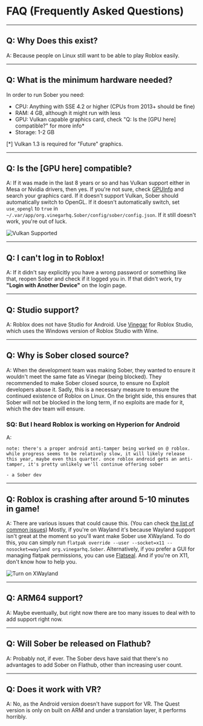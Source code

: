 # FAQ (Frequently Asked Questions)

---

## Q: Why Does this exist?
A: Because people on Linux still want to be able to play Roblox easily.

---

## Q: What is the minimum hardware needed?
In order to run Sober you need:
* CPU: Anything with SSE 4.2 or higher (CPUs from 2013+ should be fine)
* RAM: 4 GB, although it might run with less
* GPU: Vulkan capable graphics card, check "Q: Is the [GPU here] compatible?" for more info*
* Storage: 1-2 GB

<p class="tiny">[*] Vulkan 1.3 is required for "Future" graphics.<p>

---

## Q: Is the [GPU here] compatible?
A: If it was made in the last 8 years or so and has Vulkan support either in Mesa or Nvidia drivers, then yes. If you're not sure, check [GPUInfo](https://vulkan.gpuinfo.org/) and search your graphics card. If it doesn't support Vulkan, Sober should automatically switch to OpenGL. If it doesn't automatically switch, set `use_opengl` to `true` in `~/.var/app/org.vinegarhq.Sober/config/sober/config.json`. If it still doesn't work, you're out of luck.

![Vulkan Supported](../images/vulkaninfo.png)

---

## Q: I can't log in to Roblox!
A: If it didn't say explicitly you have a wrong password or something like that, reopen Sober and check if it logged you in. If that didn't work, try **"Login with Another Device"** on the login page.

---

## Q: Studio support?
A: Roblox does not have Studio for Android. Use [Vinegar](https://vinegarhq.org/) for Roblox Studio, which uses the Windows version of Roblox Studio with Wine.

---

## Q: Why is Sober closed source?
A: When the development team was making Sober, they wanted to ensure it wouldn't meet the same fate as Vinegar (being blocked). They recommended to make Sober closed source, to ensure no Exploit developers abuse it. Sadly, this is a necessary measure to ensure the continued existence of Roblox on Linux. On the bright side, this ensures that Sober will not be blocked in the long term, if no exploits are made for it, which the dev team will ensure.

### SQ: But I heard Roblox is working on Hyperion for Android
A:
```
note: there's a proper android anti-tamper being worked on @ roblox. while progress seems to be relatively slow, it will likely release this year, maybe even this quarter. once roblox android gets an anti-tamper, it's pretty unlikely we'll continue offering sober

- a Sober dev
```

---

## Q: Roblox is crashing after around 5-10 minutes in game!
A: There are various issues that could cause this. (You can check [the list of common issues](/docs/CommonIssues.html)) Mostly, if you're on Wayland it's because Wayland support isn't great at the moment so you'll want make Sober use XWayland. To do this, you can simply run ```flatpak override --user --socket=x11 --nosocket=wayland org.vinegarhq.Sober```. Alternatively, if you prefer a GUI for managing flatpak permissions, you can use [Flatseal](https://flathub.org/apps/com.github.tchx84.Flatseal). And if you're on X11, don't know how to help you.

![Turn on XWayland](../images/xwaylandforever.png)

---

## Q: ARM64 support?
A: Maybe eventually, but right now there are too many issues to deal with to add support right now.

---

## Q: Will Sober be released on Flathub?
A: Probably not, if ever. The Sober devs have said that there's no advantages to add Sober on Flathub, other than increasing user count.

---

## Q: Does it work with VR?
A: No, as the Android version doesn't have support for VR. The Quest version is only on built on ARM and under a translation layer, it performs horribly.

